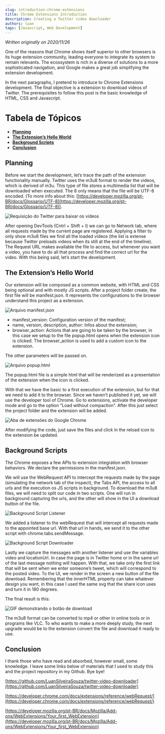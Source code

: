 ```yaml
---
slug: introduction-chrome-extensions
title: Chrome Extensions Introduction
description: Creating a Twitter video downloader
authors: luan
tags: [Javascript, Web Development]
---
```


*Written originally on 2020/11/26*

One of the reasons that Chrome shows itself superior to other browsers is its huge extension community, leading everyone to integrate its system to remain relevants. The ecossystem is rich in a diverse of solutions to a more sophisticated navigation, and Google makes a great job simplifying the extension development.

<!--truncate-->

In the next paragraphs, I pretend to introduce to Chrome Extensions development. The final objective is a extension to download videos of Twitter. The prerequisites to follow this post is the basic knowledge of HTML, CSS and Javascript.

# Tabela de Tópicos
- [**Planning**](#planning)
- [**The Extension’s Hello World**](#the-extensions-hello-world)
- [**Background Scripts**](#background-scripts)
- [**Conclusion**](#conclusion)

## Planning
Before we start the development, let’s trace the path of the extension functionality manually. Twitter uses the m3u8 format to render the videos, which is derived of m3u. This type of file stores a multimedia list that will be downloaded when executed. The 8 only means that the file will be UTF-8 encoded. (To more info about this:
[https://developer.mozilla.org/pt-BR/docs/Glossario/UTF-8](https://developer.mozilla.org/pt-BR/docs/Glossario/UTF-8)).

![Requisição do Twitter para baixar os vídeos](./introduction-chrome-extensions-1.png)

After opening DevTools (Cntrl + Shift + I) we can go to Network tab, where all requests made by the current page are registered. Applying a filter to only show m3u8 files we find all the loaded videos (the list is extense because Twitter preloads videos when its still at the end of the timeline). The Request URL makes available the file to access, but whenever you want a video, you have to do all that process and find the correct url for the video. With this being said, let’s start the development.

## The Extension’s Hello World
Our extension will be composed as a common website, with HTML and CSS being optional and with mostly JS scripts. After a project folder create, the first file will be manifest.json. It represents the configurations to the browser understand this project as a extension.

![Arquivo manifest.json](./introduction-chrome-extensions-2.png)

- manifest_version: Configuration version of the manifest;
- name, version, description, author: Infos about the extension;
- browser_action: Actions that are going to be taken by the browser, in this case we setup to the file popup.html opens when the extension icon is clicked. The browser_action is used to add a custom icon to the extension.

The other parameters will be passed on.

![Arquivo popup.html](./introduction-chrome-extensions-3.png)

The popup.html file is a simple html that will be renderized as a presentation of the extension when the icon is clicked.

With that we have the basic to a first execution of the extension, but for that we need to add it to the browser. Since we haven’t published it yet, we will use the developer tool of Chrome. Go to extensions, activate the developer mode and go to the option “Load without compaction”. After this just select the project folder and the extension will be added.

![Aba de extensões do Google Chrome](./introduction-chrome-extensions-4.png)

After modifying the code, just save the files and click in the reload icon to the extension be updated.

## Background Scripts

The Chrome exposes a few APIs to extension integration with browser behaviors. We declare the permissions in the manifest.json.

We will use the WebRequest API to intercept the requests made by the page (simulating the network tab of the inspect), the Tabs API, the access to all urls and the execution os JS scripts in background. To download the m3u8 files, we will need to split our code in two scripts. One will run in background capturing the urls, and the other will show in the UI a download button of the file.

![Background Script Listener](./introduction-chrome-extensions-5.png)

We added a listener to the webRequest that will intercept all requests made to the appointed base url. With that url in hands, we send it to the other script with chrome.tabs.sendMessage.

![Background Script Downloader](./introduction-chrome-extensions-6.png)

Lastly we capture the messages with another listener and use the variables video and locationUrl. In case the page is in Twitter home or in the same url of the last message nothing will happen. With that, we take only the first link that will be sent when we enter someone’s tweet, which will correspond to the posted video. To the UI, we render in the screen a new button of the file download. Remembering that the innerHTML property can take whatever design you want, in this case I used the same svg that the share icon uses and turn it in 180 degrees.

The final result is this:

![GIF demonstrando o botão de download](./introduction-chrome-extensions-7.gif)

The m3u8 format can be converted to mp4 or other in online tools or in programs like VLC. To who wants to make a more deeply study, the next upgrade would be to the extension convert the file and download it ready to use.

## Conclusion

I thank those who have read and absorbed, however small, some knowledge. I leave some links below of materials that I used to study this and the project repository in my Github. Bye bye!

[https://github.com/LuanSilveiraSouza/twitter-video-downloader](https://github.com/LuanSilveiraSouza/twitter-video-downloader)

[https://developer.chrome.com/docs/extensions/reference/webRequest/](https://developer.chrome.com/docs/extensions/reference/webRequest/)

[https://developer.mozilla.org/pt-BR/docs/Mozilla/Add-ons/WebExtensions/Your_first_WebExtension](https://developer.mozilla.org/pt-BR/docs/Mozilla/Add-ons/WebExtensions/Your_first_WebExtension)